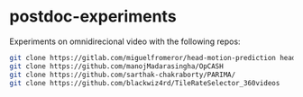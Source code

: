 # postdoc-experiments

Experiments on omnidirecional video with the following repos:

```bash
git clone https://gitlab.com/miguelfromeror/head-motion-prediction head_motion_prediction 
git clone https://github.com/manojMadarasingha/OpCASH
git clone https://github.com/sarthak-chakraborty/PARIMA/
git clone https://github.com/blackwiz4rd/TileRateSelector_360videos
```